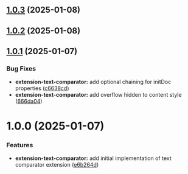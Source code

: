 ## [1.0.3](https://github.com/purocean/yank-note-extension/compare/extension-text-comparator-1.0.2...extension-text-comparator-1.0.3) (2025-01-08)



## [1.0.2](https://github.com/purocean/yank-note-extension/compare/extension-text-comparator-1.0.1...extension-text-comparator-1.0.2) (2025-01-08)



## [1.0.1](https://github.com/purocean/yank-note-extension/compare/extension-text-comparator-1.0.0...extension-text-comparator-1.0.1) (2025-01-07)


### Bug Fixes

* **extension-text-comparator:** add optional chaining for initDoc properties ([c6638cd](https://github.com/purocean/yank-note-extension/commit/c6638cdf6cdfab737e26ecf43043ec45134e9dd5))
* **extension-text-comparator:** add overflow hidden to content style ([666da04](https://github.com/purocean/yank-note-extension/commit/666da04a23e44d08298361087cab1f80d8d2f8db))



# 1.0.0 (2025-01-07)


### Features

* **extension-text-comparator:** add initial implementation of text comparator extension ([e6b264d](https://github.com/purocean/yank-note-extension/commit/e6b264daf77fc94379f6b5d9a4e08182c7fbbba7))



